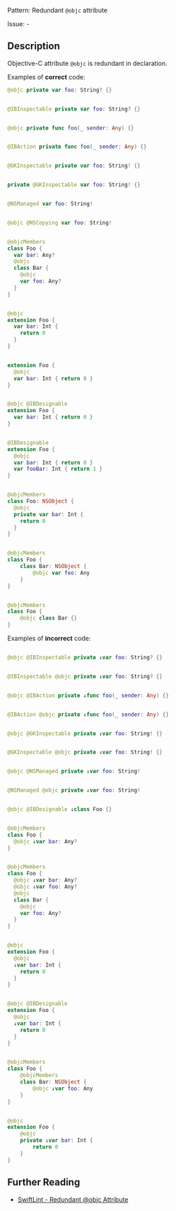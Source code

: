 Pattern: Redundant `@objc` attribute

Issue: -

## Description

Objective-C attribute `@objc` is redundant in declaration.

Examples of **correct** code:
```swift
@objc private var foo: String? {}


@IBInspectable private var foo: String? {}


@objc private func foo(_ sender: Any) {}


@IBAction private func foo(_ sender: Any) {}


@GKInspectable private var foo: String! {}


private @GKInspectable var foo: String! {}


@NSManaged var foo: String!


@objc @NSCopying var foo: String!


@objcMembers
class Foo {
  var bar: Any?
  @objc
  class Bar {
    @objc
    var foo: Any?
  }
}


@objc
extension Foo {
  var bar: Int {
    return 0
  }
}


extension Foo {
  @objc
  var bar: Int { return 0 }
}


@objc @IBDesignable
extension Foo {
  var bar: Int { return 0 }
}


@IBDesignable
extension Foo {
  @objc
  var bar: Int { return 0 }
  var fooBar: Int { return 1 }
}


@objcMembers
class Foo: NSObject {
  @objc
  private var bar: Int {
    return 0
  }
}


@objcMembers
class Foo {
    class Bar: NSObject {
        @objc var foo: Any
    }
}


@objcMembers
class Foo {
    @objc class Bar {}
}

```
Examples of **incorrect** code:
```swift

@objc @IBInspectable private ↓var foo: String? {}


@IBInspectable @objc private ↓var foo: String? {}


@objc @IBAction private ↓func foo(_ sender: Any) {}


@IBAction @objc private ↓func foo(_ sender: Any) {}


@objc @GKInspectable private ↓var foo: String! {}


@GKInspectable @objc private ↓var foo: String! {}


@objc @NSManaged private ↓var foo: String!


@NSManaged @objc private ↓var foo: String!


@objc @IBDesignable ↓class Foo {}


@objcMembers
class Foo {
  @objc ↓var bar: Any?
}


@objcMembers
class Foo {
  @objc ↓var bar: Any?
  @objc ↓var foo: Any?
  @objc
  class Bar {
    @objc
    var foo: Any?
  }
}


@objc
extension Foo {
  @objc
  ↓var bar: Int {
    return 0
  }
}


@objc @IBDesignable
extension Foo {
  @objc
  ↓var bar: Int {
    return 0
  }
}


@objcMembers
class Foo {
    @objcMembers
    class Bar: NSObject {
        @objc ↓var foo: Any
    }
}


@objc
extension Foo {
    @objc
    private ↓var bar: Int {
        return 0
    }
}

```

## Further Reading

* [SwiftLint - Redundant @objc Attribute](https://realm.github.io/SwiftLint/redundant_@objc_attribute.html)
